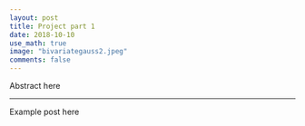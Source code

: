 ```yaml
---
layout: post
title: Project part 1
date: 2018-10-10
use_math: true
image: "bivariategauss2.jpeg"
comments: false
---
```

Abstract here

<!--more-->
<hr class="with-margin">

Example post here
